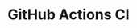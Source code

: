 # GitHub Actions CI


























































































































































































































































































































































































































































































































































































































































































































































































































































































































































































































































































































































































































